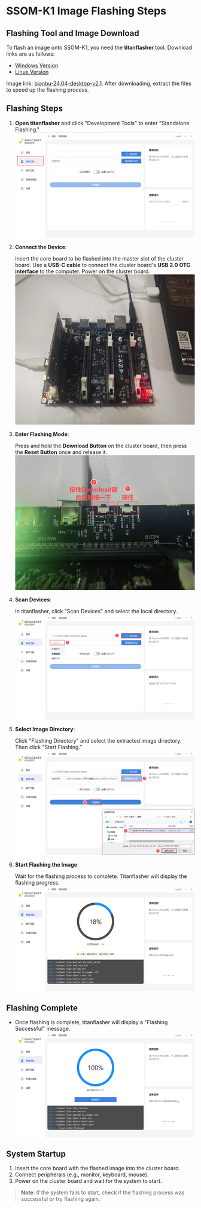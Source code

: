 # SSOM-K1 Image Flashing Steps

## Flashing Tool and Image Download

To flash an image onto SSOM-K1, you need the **titanflasher** tool. Download links are as follows:

- [Windows Version](https://cloud.spacemit.com/prod-api/release/download/tools?token=titantools_for_windows_X86_X64)
- [Linux Version](https://cloud.spacemit.com/prod-api/release/download/tools?token=titantools_for_linux_64BIT_APPIMAGE)

Image link: [bianbu-24.04-desktop-v2.1](https://archive.spacemit.com/image/k1/version/bianbu/v2.1/bianbu-24.04-desktop-k1-v2.1-release-20250124144655.zip). After downloading, extract the files to speed up the flashing process.

## Flashing Steps

1. **Open titanflasher** and click "Development Tools" to enter "Standalone Flashing."
   ![alt text](./static/k1_ssom_install_image.png)

2. **Connect the Device**:
   
   Insert the core board to be flashed into the master slot of the cluster board. Use a **USB-C cable** to connect the cluster board's **USB 2.0 OTG interface** to the computer. Power on the cluster board.
   ![alt text](./static/k1_ssom_install_image-1.png)

3. **Enter Flashing Mode**:
   
   Press and hold the **Download Button** on the cluster board, then press the **Reset Button** once and release it.
   ![alt text](./static/k1_ssom_install_image-2.png)

4. **Scan Devices**:
   
   In titanflasher, click "Scan Devices" and select the local directory.
   ![alt text](./static/k1_ssom_install_image-3.png)

5. **Select Image Directory**:
   
   Click "Flashing Directory" and select the extracted image directory. Then click "Start Flashing."
   ![alt text](./static/k1_ssom_install_image-4.png)

6. **Start Flashing the Image**:
   
   Wait for the flashing process to complete. Titanflasher will display the flashing progress.
   ![alt text](./static/k1_ssom_install_image-5.png)

## Flashing Complete

- Once flashing is complete, titanflasher will display a "Flashing Successful" message.
   ![alt text](./static/k1_ssom_install_image-6.png)

## System Startup

1. Insert the core board with the flashed image into the cluster board.
2. Connect peripherals (e.g., monitor, keyboard, mouse).
3. Power on the cluster board and wait for the system to start.

> **Note**: If the system fails to start, check if the flashing process was successful or try flashing again.
